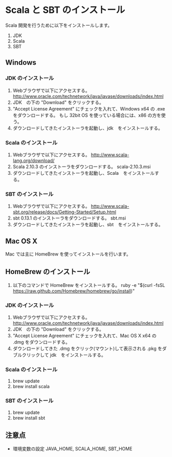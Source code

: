 # Scala と SBT のインストール

Scala 開発を行うために以下をインストールします。

1. JDK
2. Scala
3. SBT

## Windows

### JDK のインストール

1. Webブラウザで以下にアクセスする。
http://www.oracle.com/technetwork/java/javase/downloads/index.html
2. JDK　の下の "Download" をクリックする。
3. "Accept License Agreement" にチェックを入れて、Windows x64 の .exe をダウンロードする。
もし 32bit OS を使っている場合には、x86 の方を使う。
4. ダウンロードしてきたインストーラを起動し、jdk　をインストールする。

### Scala のインストール

1. Webブラウザで以下にアクセスする。
http://www.scala-lang.org/download/
2. Scala 2.10.3 のインストーラをダウンロードする。
scala-2.10.3.msi
3. ダウンロードしてきたインストーラを起動し、Scala　をインストールする。

### SBT のインストール

1. Webブラウザで以下にアクセスする。
http://www.scala-sbt.org/release/docs/Getting-Started/Setup.html
2. sbt 0.13.1 のインストーラをダウンロードする。
sbt.msi
3. ダウンロードしてきたインストーラを起動し、sbt　をインストールする。

## Mac OS X 

Mac では主に HomeBrew を使ってインストールを行います。


## HomeBrew のインストール

1. 以下のコマンドで HomeBrew をインストールする。
ruby -e "$(curl -fsSL https://raw.github.com/Homebrew/homebrew/go/install)"

### JDK のインストール

1. Webブラウザで以下にアクセスする。
http://www.oracle.com/technetwork/java/javase/downloads/index.html
2. JDK　の下の "Download" をクリックする。
3. "Accept License Agreement" にチェックを入れて、Mac OS X x64 の .dmg をダウンロードする。
4. ダウンロードしてきた .dmg をクリック(マウント)して表示される .pkg をダブルクリックして jdk　をインストールする。

### Scala のインストール

1. brew update
2. brew install scala

### SBT のインストール

1. brew update
2. brew install sbt

## 注意点

* 環境変数の設定
JAVA_HOME, SCALA_HOME, SBT_HOME
